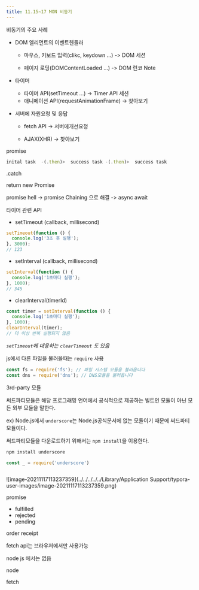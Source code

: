 ```yaml
---
title: 11.15~17 MON 비동기
---
```




비동기의 주요 사례

- DOM 엘리먼트의 이벤트헨들러

  - 마우스, 키보드 입력(clikc, keydown ...)  -> DOM 세션

  - 페이지 로딩(DOMContentLoaded ...) -> DOM 런코 Note

- 타이머
  - 타이머 API(setTimeout ...) -> Timer API 세션
  - 애니메이션 API(requestAnimationFrame) -> 찾아보기

- 서버에 자원요청 및 응답

  - fetch API -> 서버에개선요청

  - AJAX(XHR) -> 찾아보기





promise

```js
inital task  -(.then)>  success task -(.then)>  success task
```

.catch



return new Promise



promise hell  -> promise Chaining 으로 해결 -> async await



타이머 관련 API

- setTimeout (callback, millisecond)

```js
setTimeout(function () {
  console.log('3초 후 실행');
}, 3000);
// 123
```

- setInterval (callback, millisecond)

```js
setInterval(function () {
  console.log('1초마다 실행');
}, 1000);
// 345
```

- clearInterval(timerId)

```js
const timer = setInterval(function () {
  console.log('1초마다 실행');
}, 1000);
clearInterval(timer);
// 더 이상 반복 실행되지 않음
```

*<code>setTimeout</code>에 대응하는 <code>clearTimeout</code> 도 있음*





js에서 다른 파일을 불러올때는 <code>require</code> 사용

```js
const fs = require('fs'); // 파일 시스템 모듈을 불러옵니다
const dns = require('dns'); // DNS모듈을 불러옵니다
```



3rd-party 모듈

써드파티모듈은 해당 프로그래밍 언어에서 공식적으로 제공하는 빌트인 모듈이 아닌 모든 외부 모듈을 말한다.

ex) Node.js에서 <code>underscore</code>는 Node.js공식문서에 없는 모듈이기 때문에 써드파티모듈이다.



써드파티모듈을 다운로드하기 위해서는 <code>npm install</code>을 이용한다.

```js
npm install underscore
```

```js
const _ = require('underscore')
```



```js
```



![image-20211117113237359](../../../../../Library/Application Support/typora-user-images/image-20211117113237359.png)





promise

- fulfilled
- rejected
- pending

order receipt



fetch api는 브라우저에서만 사용가능

node js 에서는 없음



node 

fetch

